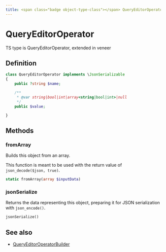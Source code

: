 ```yaml
---
title: <span class="badge object-type-class"></span> QueryEditorOperator
---
```

# <span class="badge object-type-class"></span> QueryEditorOperator

TS type is QueryEditorOperator<T extends QueryEditorOperatorValueType>, extended in veneer

## Definition

```php
class QueryEditorOperator implements \JsonSerializable
{
    public ?string $name;

    /**
     * @var string|bool|int|array<string|bool|int>|null
     */
    public $value;

}
```
## Methods

### <span class="badge object-method"></span> fromArray

Builds this object from an array.

This function is meant to be used with the return value of `json_decode($json, true)`.

```php
static fromArray(array $inputData)
```

### <span class="badge object-method"></span> jsonSerialize

Returns the data representing this object, preparing it for JSON serialization with `json_encode()`.

```php
jsonSerialize()
```

## See also

 * <span class="badge builder"></span> [QueryEditorOperatorBuilder](./builder-QueryEditorOperatorBuilder.md)
